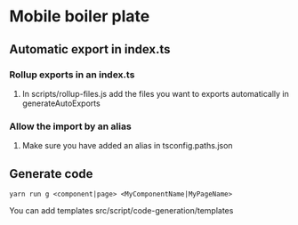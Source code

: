 # Mobile boiler plate

## Automatic export in index.ts

### Rollup exports in an index.ts

1. In scripts/rollup-files.js add the files you want to exports automatically in generateAutoExports

### Allow the import by an alias

1. Make sure you have added an alias in tsconfig.paths.json

## Generate code

```shell
yarn run g <component|page> <MyComponentName|MyPageName>
```
You can add templates src/script/code-generation/templates